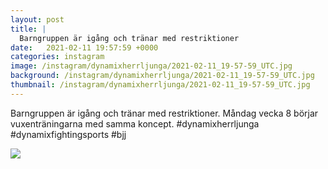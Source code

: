```yaml
---
layout: post
title: |
  Barngruppen är igång och tränar med restriktioner
date:   2021-02-11 19:57:59 +0000
categories: instagram
image: /instagram/dynamixherrljunga/2021-02-11_19-57-59_UTC.jpg
background: /instagram/dynamixherrljunga/2021-02-11_19-57-59_UTC.jpg
thumbnail: /instagram/dynamixherrljunga/2021-02-11_19-57-59_UTC.jpg
---
```

Barngruppen är igång och tränar med restriktioner. Måndag vecka 8 börjar vuxenträningarna med samma koncept. #dynamixherrljunga #dynamixfightingsports #bjj



<img src='/www-dynamix-herrljunga/instagram/dynamixherrljunga/2021-02-11_19-57-59_UTC.jpg' class='img-fluid' />
